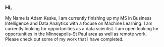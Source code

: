 ### Hi,

My Name is Adam Keske, I am currently finishing up my MS in Business Intelligence and Data Analytics with a focuse on Machine Learning. I am currently looking for opportunities as a data scientist. I am open looking for opportunities in the Minneapolis-St Paul area as well as remote work. Please check out some of my work that I have completed.
